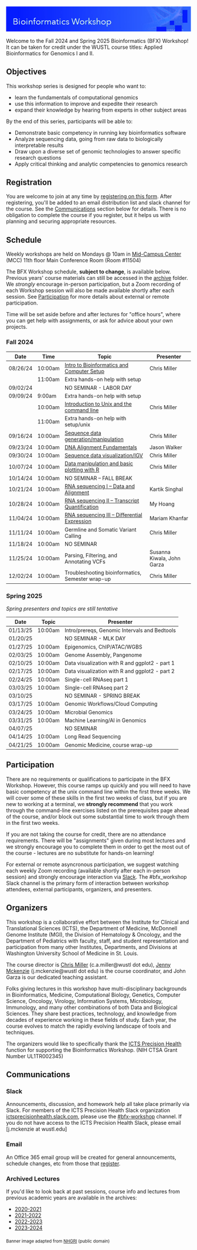 ![](images/banner.jpg)

Welcome to the Fall 2024 and Spring 2025 Bioinformatics (BFX) Workshop! It can be taken for credit under the WUSTL course titles: Applied Bioinformatics for Genomics I and II.


## Objectives

This workshop series is designed for people who want to:

- learn the fundamentals of computational genomics
- use this information to improve and expedite their research
- expand their knowledge by hearing from experts in other subject areas

By the end of this series, participants will be able to:

- Demonstrate basic competency in running key bioinformatics software
- Analyze sequencing data, going from raw data to biologically interpretable results
- Draw upon a diverse set of genomic technologies to answer specific research questions
- Apply critical thinking and analytic competencies to genomics research

## Registration

You are welcome to join at any time by [registering on this form](https://redcap.link/BFX2024). After registering, you'll be added to an email distribution list and slack channel for the course. See the [Communications](README.md#Communications) section below for details. There is no obligation to complete the course if you register, but it helps us with planning and securing appropriate resources.

## Schedule

Weekly workshops are held on Mondays @ 10am in [Mid-Campus Center](https://maps.google.com/?q=4590%20Children) (MCC) 11th floor Main Conference Room (Room #11504)

The BFX Workshop schedule, __subject to change__, is available below. Previous years' course materials can still be accessed in the [archive](archive) folder. We *strongly* encourage in-person participation, but a Zoom recording of each Workshop session will also be made available shortly after each session. See [Participation](README.md#Participation) for more details about external or remote participation.

Time will be set aside before and after lectures for "office hours", where you can get help with assignments, or ask for advice about your own projects.


### Fall 2024
|Date|Time|Topic|Presenter|
|----|-----|---------|------------|
|08/26/24	| 10:00am | [Intro to Bioinformatics and Computer Setup](lectures/week_01) | Chris Miller |
|	| 11:00am | Extra hands-on help with setup | |
|09/02/24 | | NO SEMINAR - LABOR DAY | | 
|09/09/24 |	9:00am | Extra hands-on help with setup | |
|  |	10:00am | [Introduction to Unix and the command line](lectures/week_02) |Chris Miller |
|  |	11:00am | Extra hands-on help with setup/unix |  |
|09/16/24 | 10:00am     | [Sequence data generation/manipulation](lectures/week_03) | Chris Miller |
|09/23/24 | 10:00am     | [DNA Alignment Fundamentals](lectures/week_04) | Jason Walker |
|09/30/24 | 10:00am     | [Sequence data visualization/IGV](lectures/week_05) | Chris Miller |
|10/07/24 | 10:00am	| [Data manipulation and basic plotting with R](lectures/week_06) | Chris Miller |
|10/14/24 | 10:00am	| NO SEMINAR – FALL BREAK	| |
|10/21/24 | 10:00am	| [RNA sequencing I – Data and Alignment](lectures/week_07) | Kartik Singhal |
|10/28/24 | 10:00am	| [RNA sequencing II – Transcript Quantification](lectures/week_08) | My Hoang |
|11/04/24 | 10:00am	| [RNA sequencing III – Differential Expression](lectures/week_09) | Mariam Khanfar |
|11/11/24 | 10:00am	| Germline and Somatic Variant Calling| Chris Miller |
|11/18/24 | 10:00am	| NO SEMINAR  | | 
|11/25/24 | 10:00am	| Parsing, Filtering, and Annotating VCFs | Susanna Kiwala, John Garza |
|12/02/24 | 10:00am	| Troubleshooting bioinformatics, Semester wrap-up | Chris Miller |



### Spring 2025
*Spring presenters and topics are still tentative*

|Date|Topic|Presenter|
|----|--------|------------|
| 01/13/25 | 10:00am | Intro/prereqs, Genomic Intervals and Bedtools| Chris Miller |
| 01/20/25 |   | NO SEMINAR - MLK DAY | |
| 01/27/25 | 10:00am | Epigenomics, ChIP/ATAC/WGBS | Chris Miller |
| 02/03/25 | 10:00am | Genome Assembly, Pangenome | Juan Macias |
| 02/10/25 | 10:00am | Data visualization with R and ggplot2 - part 1 | Chris Miller |
| 02/17/25 | 10:00am | Data visualization with R and ggplot2 - part 2 | Chris Miller |
| 02/24/25 | 10:00am | Single-cell RNAseq part 1 | Jennifer Foltz |
| 03/03/25 | 10:00am | Single-cell RNAseq part 2 | Jennifer Foltz |
| 03/10/25 |   | NO SEMINAR - SPRING BREAK | |
| 03/17/25 | 10:00am | Genomic Workflows/Cloud Computing | Jason Walker |
| 03/24/25 | 10:00am | Microbial Genomics | Brigida Rusconi |
| 03/31/25 | 10:00am | Machine Learning/AI in Genomics | TBD |
| 04/07/25 |   | NO SEMINAR | |
| 04/14/25 | 10:00am | Long Read Sequencing | Chris Miller |
| 04/21/25 | 10:00am | Genomic Medicine, course wrap-up | Chris Miller |



## Participation

There are no requirements or qualifications to participate in the BFX Workshop. However, this course ramps up quickly and you will need to have basic competency at the unix command line within the first three weeks. We will cover some of these skills in the first two weeks of class, but if you are new to working at a terminal, we **strongly recommend** that you work through the command-line exercises listed on the prerequisites page ahead of the course, and/or block out some substantial time to work through them in the first two weeks. 

If you are not taking the course for credit, there are no attendance requirements. There will be "assignments" given during most lectures and we strongly encourage you to complete them in order to get the most out of the course - lectures are no substitute for hands-on learning!

For external or remote asyncronous participation, we suggest watching each weekly Zoom recording (available shortly after each in-person session) and strongly encourage interaction via [Slack](README.md#Slack). The #bfx_workshop Slack channel is the primary form of interaction between workshop attendees, external participants, organizers, and presenters. 

## Organizers

This workshop is a collaborative effort between the Institute for Clinical and Translational Sciences (ICTS), the Department of Medicine, McDonnell Genome Institute (MGI), the Division of Hematology & Oncology, and the Department of Pediatrics with faculty, staff, and student representation and participation from many other Institutes, Departments, and Divisions at Washington University School of Medicine in St. Louis.

The course director is [Chris Miller](https://oncology.wustl.edu/people/christopher-a-miller-phd/) (c.a.miller@wustl dot edu), [Jenny Mckenzie](https://icts-precisionhealth.wustl.edu/people/jenny-mckenzie-phd/) (j.mckenzie@wustl dot edu) is the course coordinator, and John Garza is our dedicated teaching assistant.

Folks giving lectures in this workshop have multi-disciplinary backgrounds in Bioinformatics, Medicine, Computational Biology, Genetics, Computer Science, Oncology, Virology, Information Systems, Microbiology, Immunology, and many other combinations of both Data and Biological Sciences. They share best practices, technology, and knowledge from decades of experience working in these fields of study. Each year, the course evolves to match the rapidly evolving landscape of tools and techniques. 

The organizers would like to specifically thank the [ICTS Precision Health](https://icts-precisionhealth.wustl.edu/) function for supporting the Bioinformatics Workshop. (NIH CTSA Grant Number UL1TR002345)

## Communications

### Slack

Announcements, discussion, and homework help all take place primarily via Slack. For members of the ICTS Precision Health Slack organization [ictsprecisionhealth.slack.com](http://ictsprecisionhealth.slack.com), please use the [#bfx-workshop](https://ictsprecisionhealth.slack.com/archives/C040Q704WS2) channel. If you do not have access to the ICTS Precision Health Slack, please email [j.mckenzie at wustl.edu]

### Email

An Office 365 email group will be created for general announcements, schedule changes, etc from those that [register](README.md#Registration).  

### Archived Lectures

If you'd like to look back at past sessions, course info and lectures from previous academic years are available in the archives:

- [2020-2021](archive/v2020-2021)
- [2021-2022](archive/v2021-2022) 
- [2022-2023](archive/v2022-2023)
- [2023-2024](archive/v2023-2024)

<sub>Banner image adapted from [NHGRI](https://www.flickr.com/photos/genomegov/27862777945) (public domain)</sub>
